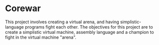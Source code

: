 # Corewar
This project involves creating a virtual arena, and having simplistic-language programs fight each other. The objectives for this project are to create a simplistic virtual machine, assembly language and a champion to fight in the virtual machine "arena".
